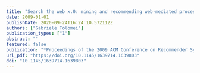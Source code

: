 ```yaml
---
title: "Search the web x.0: mining and recommending web-mediated processes"
date: 2009-01-01
publishDate: 2020-09-24T16:24:10.572112Z
authors: ["Gabriele Tolomei"]
publication_types: ["1"]
abstract: ""
featured: false
publication: "*Proceedings of the 2009 ACM Conference on Recommender Systems, RecSys 2009, New York, NY, USA, October 23-25, 2009*"
url_pdf: "https://doi.org/10.1145/1639714.1639803"
doi: "10.1145/1639714.1639803"
---
```


